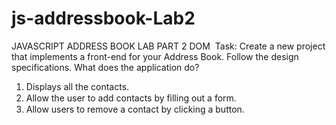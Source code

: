 # js-addressbook-Lab2
JAVASCRIPT ADDRESS BOOK LAB PART 2 DOM  
Task:  Create a new project that implements a front-end for your Address Book. Follow the design specifications.
What does the application do?   
1. Displays all the contacts.  
2. Allow the user to add contacts by ﬁlling out a form.  
3. Allow users to remove a contact by clicking a button.  
